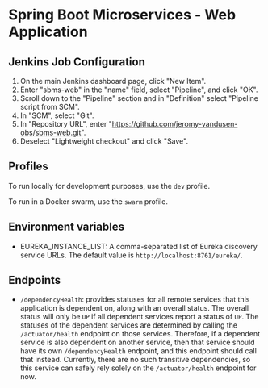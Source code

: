 # Spring Boot Microservices - Web Application

## Jenkins Job Configuration

1. On the main Jenkins dashboard page, click "New Item".
2. Enter "sbms-web" in the "name" field, select "Pipeline", and click "OK".
3. Scroll down to the "Pipeline" section and in "Definition" select "Pipeline script from SCM".
4. In "SCM", select "Git".
5. In "Repository URL", enter "https://github.com/jeromy-vandusen-obs/sbms-web.git".
6. Deselect "Lightweight checkout" and click "Save".

## Profiles

To run locally for development purposes, use the `dev` profile.

To run in a Docker swarm, use the `swarm` profile.

## Environment variables

* EUREKA_INSTANCE_LIST: A comma-separated list of Eureka discovery service URLs. The default value is
`http://localhost:8761/eureka/`.

## Endpoints

* `/dependencyHealth`: provides statuses for all remote services that this application is dependent on, along with an
overall status. The overall status will only be `UP` if all dependent services report a status of `UP`. The statuses
of the dependent services are determined by calling the `/actuator/health` endpoint on those services. Therefore, if
a dependent service is also dependent on another service, then that service should have its own `/dependencyHealth`
endpoint, and this endpoint should call that instead. Currently, there are no such transitive dependencies, so this
service can safely rely solely on the `/actuator/health` endpoint for now.
